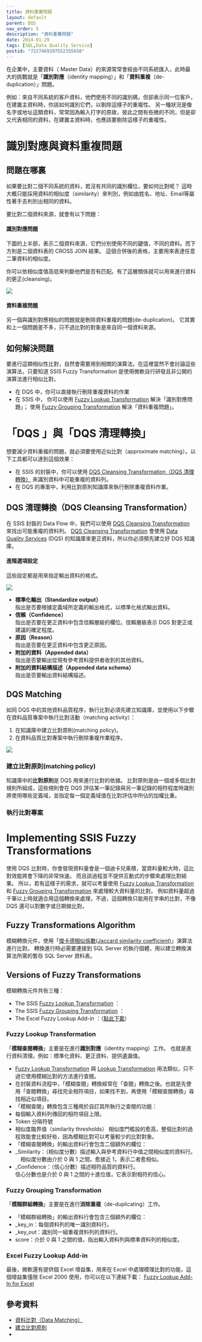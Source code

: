 ```yaml
---
title: 資料重覆問題
layout: default
parent: DQS
nav_order: 5
description: "資料重覆問題"
date: 2014-01-29
tags: [SQL,Data Quality Service]
postid: "7227469397552355650"
---
```

在企業中，主要資料（ Master Data）的來源常常會經由不同系統匯入，此時最大的挑戰就是「**識別對應**（identity mapping）」和「**資料重複**（de-duplication）」問題。  

例如：來自不同系統的客戶資料，他們使用不同的識別碼，但卻表示同一位客戶，在建置主資料時，你該如何識別它們，以剔除這樣子的重複性。  另一種狀況是像名字或地址這類資料，常常因為輸入打字的原故，彼此之間有些微的不同，但是卻又代表相同的資料，在建置主資料時，也應該要剔除這樣子的重複性。  

# 識別對應與資料重複問題

## 問題在哪裏

如果要比對二個不同系統的資料，若沒有共同的識別欄位，要如何比對呢？  這時大概只能採用資料的相似度（similarity）來判別，例如由姓名、地址、Email等屬性著手去判別出相同的資料。  

要比對二個資料來源，就會有以下問題：

#### 識別對應問題

下圖的上半部，表示二個資料來源，它們分別使用不同的鍵值，不同的資料。而下方則是二個資料表的 CROSS JOIN 結果。  這個合併後的表格，主要用來表達任意二筆資料的相似度。  

你可以依相似度值高低來判斷他們是否有匹配。有了這層關係就可以用來進行資料的更正(cleansing)。  

![](https://blogger.googleusercontent.com/img/b/R29vZ2xl/AVvXsEh0qkGXKsWSNsbdCx7_wgsjl8yY0CfZe8SaUddrojFBXwMHpYPJXIPq96WokAN4P9qGb_3Xca-BhMpe0kxEs91sR_DQRzHftQy55d4d_wfxF7DWMZK2-5JihB9JnadjBctJGJY_6O2ngMA/s0/ssis-identity-mapping-problem.png)

#### 資料重複問題

另一個與識別對應相似的問題就是刪除資料重複的問題(de-duplication)。  它其實和上一個問題差不多，只不過比對的對象是來自同一個資料來源。

## 如何解決問題

要進行這類相似性比對，自然會需要用到相關的演算法。在這裡當然不會討論這些演算法，只要知道 SSIS Fuzzy Transformation 是使用微軟自行研發且非公開的演算法進行相似比對。  

- 在 DQS 中，你可以直接執行刪除重複資料的作業
- 在 SSIS 中，  你可以使用 [Fuzzy Lookup Transformation](http://technet.microsoft.com/en-us/library/ms137786.aspx) 解決「識別對應問題」；  使用 [Fuzzy Grouping Transformation](http://technet.microsoft.com/en-us/library/ms141764.aspx) 解決「資料重複問題」。

# 「DQS 」與「DQS 清理轉換」

想要減少資料重複的問題，就必須要使用近似比對（approximate matching）。以下工具都可以達到這個效果：  

- 在 SSIS 的封裝中，你可以使用 [DQS Cleansing Transformation（DQS 清理轉換）](http://technet.microsoft.com/zh-tw/library/ee677619.aspx) 來識別資料中可能重複的資料列。
- 在 DQS 的專案中，利用比對原則知識庫來執行刪除重複資料作業。

## DQS 清理轉換（DQS Cleansing Transformation）

在 SSIS 封裝的 Data Flow 中，我們可以使用 [DQS Cleansing Transformation](http://technet.microsoft.com/zh-tw/library/ee677619.aspx) 來找出可能重複的資料列。  [DQS Cleansing Transformation](http://technet.microsoft.com/zh-tw/library/ee677619.aspx) 會使用 [Data Quality Services](http://technet.microsoft.com/zh-tw/library/ff877925.aspx) (DQS) 的知識庫來更正資料，所以你必須預先建立好 DQS 知識庫。  

#### 進階選項設定

這些設定都是用來指定輸出資料的格式。

![](https://blogger.googleusercontent.com/img/b/R29vZ2xl/AVvXsEiT-fd4bo_74lA6rwH60jWAdf8pLsnZQQapB_8_xAPXJZ7wN86aoEVTWfaCBoYoFpAuqDjMr19P9DEhRUMjjqvJueMGC68qSXxxQO46RG9WHOf_Ake0wjVJJn3FvcDGeRre74llTM1Wuqc/s0/ssis-dqs-cleansing-adv-options.png)

- **標準化輸出（Standardize output）**  
指出是否要根據定義域所定義的輸出格式，以標準化格式輸出資料。
- **信賴（Confidence）**  
指出是否要在更正資料中包含信賴層級的欄位。信賴層級表示 DQS 對更正或建議的確定程度。
- **原因（Reason）**  
指出是否要在更正資料中包含更正原因。
- **附加的資料（Appended data）**  
指出是否要輸出從現有參考資料提供者收到的其他資料。
- **附加的資料結構描述（Appended data schema）**  
指出是否要輸出資料結構描述。

## DQS Matching

如同 DQS 中的其他資料品質程序，執行比對必須先建立知識庫，並使用以下步驟在資料品質專案中執行比對活動（matching activity）：

1. 在知識庫中建立比對原則(matching policy)。
2. 在資料品質比對專案中執行刪除重複作業程序。

![](https://blogger.googleusercontent.com/img/b/R29vZ2xl/AVvXsEjQQFtuA5B6VPCGdGX59EAo4HiyPrwXOUeUckgwGNiG4Fz9J-sTbg5VyTi37Kyn2mEdZwjtfEw9R-g3Jv6nrPtwNzHIEXwljHJsQXfTjSj8JJMx3yVGXknX8TysiKctYB_kKl329ge2xvs/s0/ssis-dqs-matching.png)

### 建立比對原則(matching policy)

知識庫中的**比對原則**是 DQS 用來進行比對的依據。  比對原則是由一個或多個比對規則所組成，這些規則會在 DQS 評估某一筆記錄與另一筆記錄的相符程度時識別將使用哪些定義域，並指定每一個定義域值在比對評估中所佔的加權比重。

### 執行比對專案

# Implementing SSIS Fuzzy Transformations

使用 DQS 比對時，你會發現資料量會是一個迪卡兒乘積，當資料量較大時，這比對效能將會下降的非常快速。  而且該過程並不提供互動式的步驟來處理比對結果。  所以，若有這樣子的需求，就可以考量使用 [Fuzzy Lookup Transformation](http://technet.microsoft.com/en-us/library/ms137786.aspx) 和 [Fuzzy Grouping Transformation](http://technet.microsoft.com/en-us/library/ms141764.aspx) 來處理較大資料量的比對。  例如資料量超過千筆以上時就適合用這個轉換來處理，不過，這個轉換只能用在字串的比對，不像 DQS 還可以對數字或日期做比對。  

## Fuzzy Transformations Algorithm

模糊轉換元件，使用「[傑卡德相似係數(Jaccard similarity coefficient)](http://en.wikipedia.org/wiki/Jaccard_index)」演算法進行比對。  轉換進行時必需要連接到 SQL Server 的執行個體，用以建立轉換演算法所需的暫存 SQL Server 資料表。

## Versions of Fuzzy Transformations

模糊轉換元件共有三種：

- The SSIS [Fuzzy Lookup Transformation](http://technet.microsoft.com/en-us/library/ms137786.aspx) ：
- The SSIS [Fuzzy Grouping Transformation](http://technet.microsoft.com/en-us/library/ms141764.aspx) ：
- The Excel Fuzzy Lookup Add-in ：（[點此下載](http://www.microsoft.com/en-us/download/details.aspx?id=15011)）

### Fuzzy Lookup Transformation

「**模糊查閱轉換**」主要是在進行**識別對應**（identity mapping）工作。  也就是進行資料清理。例如：標準化資料、更正資料、提供遺漏值。  

- [Fuzzy Lookup Transformation](http://technet.microsoft.com/en-us/library/ms137786.aspx) 與 [Lookup Transformation](http://technet.microsoft.com/en-us/library/ms141821.aspx) 用法類似，只不過它使用模糊比對的方法進行查閱。
- 在封裝資料流程中，「模糊查閱」轉換經常在「查閱」轉換之後。也就是先使用「查閱轉換」尋找完全相符項目，如果找不到，再使用「模糊查閱轉換」尋找相近似項目。
- 「模糊查閱」轉換包含三種用於自訂其所執行之查閱的功能：
- 每個輸入資料列傳回的相符項目上限。
- Token 分隔符號
- 相似度臨界值（similarity thresholds）          相似度門檻設的愈高，整個比對的過程效能會比較好些，因為模糊比對可以考量較少的比對對象。
- 「模糊查閱轉換」的輸出資料行會包含二個額外的欄位：
- \_Similarity：（相似度分數）描述輸入與參考資料行中值之間相似度的資料行。          　相似度分數由介於 0 與 1 之間。愈接近 1，表示二者愈相似。
- \_Confidence：（信心分數）描述相符品質的資料行。  
信心分數也是介於 0 與 1 之間的十進位值，它表示對相符的信心。

### Fuzzy Grouping Transformation

「**模糊群組轉換**」主要是在進行**消除重複**（de-duplicating）工作。

- 「模糊群組轉換」的輸出資料行會包含三個額外的欄位：
- \_key\_in：每個資料列的唯一識別資料行。
- \_key\_out：識別同一組重複資料列的資料行。
- score：介於 0 與 1 之間的值，指出輸入資料列與標準資料列的相似度。

### Excel Fuzzy Lookup Add-in

最後，微軟還有提供個 Excel 增益集，用來在 Excel 中處理模理比對的功能，這個增益集僅限 Excel 2000 使用，你可以在以下連結下載：  [Fuzzy Lookup Add-In for Excel](http://www.microsoft.com/en-us/download/details.aspx?id=15011)
## 參考資料  

- [資料比對（Data Matching）](http://technet.microsoft.com/zh-tw/library/hh213071.aspx)
- [建立比對原則](http://technet.microsoft.com/zh-tw/library/hh270290.aspx)
-